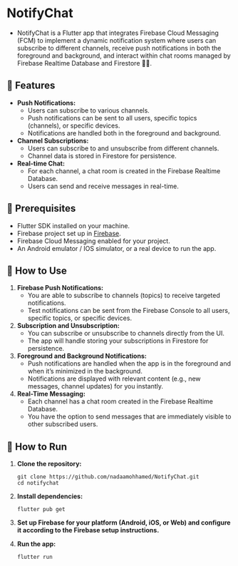 # NotifyChat

- NotifyChat is a Flutter app that integrates Firebase Cloud Messaging (FCM) to implement a dynamic notification system where users can subscribe to different channels, receive push notifications in both the foreground and background, and interact within chat rooms managed by Firebase Realtime Database and Firestore 🔔💬.

## 🌟 Features

- **Push Notifications:**
  - Users can subscribe to various channels.
  - Push notifications can be sent to all users, specific topics (channels), or specific devices.
  - Notifications are handled both in the foreground and background.
- **Channel Subscriptions:**
  - Users can subscribe to and unsubscribe from different channels.
  - Channel data is stored in Firestore for persistence.
- **Real-time Chat:**
  - For each channel, a chat room is created in the Firebase Realtime Database.
  - Users can send and receive messages in real-time.

## 🔧 Prerequisites

- Flutter SDK installed on your machine.
- Firebase project set up in [Firebase](https://firebase.google.com/).
- Firebase Cloud Messaging enabled for your project.
- An Android emulator / IOS simulator, or a real device to run the app.

## 📱 How to Use

1. **Firebase Push Notifications:**
   - You are able to subscribe to channels (topics) to receive targeted notifications.
   - Test notifications can be sent from the Firebase Console to all users, specific topics, or specific devices.
2. **Subscription and Unsubscription:**
   - You can subscribe or unsubscribe to channels directly from the UI.
   - The app will handle storing your subscriptions in Firestore for persistence.
3. **Foreground and Background Notifications:**
   - Push notifications are handled when the app is in the foreground and when it’s minimized in the background.
   - Notifications are displayed with relevant content (e.g., new messages, channel updates) for you instantly.
4. **Real-Time Messaging:**
   - Each channel has a chat room created in the Firebase Realtime Database.
   - You have the option to send messages that are immediately visible to other subscribed users.

## 🚀 How to Run

1. **Clone the repository:**
   ```
   git clone https://github.com/nadaamohhamed/NotifyChat.git
   cd notifychat
   ```
2. **Install dependencies:**

   ```
   flutter pub get
   ```

3. **Set up Firebase for your platform (Android, iOS, or Web) and configure it according to the Firebase setup instructions.**
4. **Run the app:**
   ```
   flutter run
   ```
